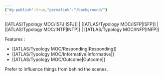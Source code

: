 ```yaml
---
{"dg-publish":true,"permalink":"/background/"}
---
```



[[ATLAS/Typology MOC/ISFJ\|ISFJ]] | [[ATLAS/Typology MOC/ISFP\|ISFP]] | [[ATLAS/Typology MOC/INTP\|INTP]] | [[ATLAS/Typology MOC/INFP\|INFP]]

Features : 
- [[ATLAS/Typology MOC/Responding\|Responding]]
- [[ATLAS/Typology MOC/Informative\|Informative]]
- [[ATLAS/Typology MOC/Outcome\|Outcome]]

Prefer to influence things from behind the scenes. 